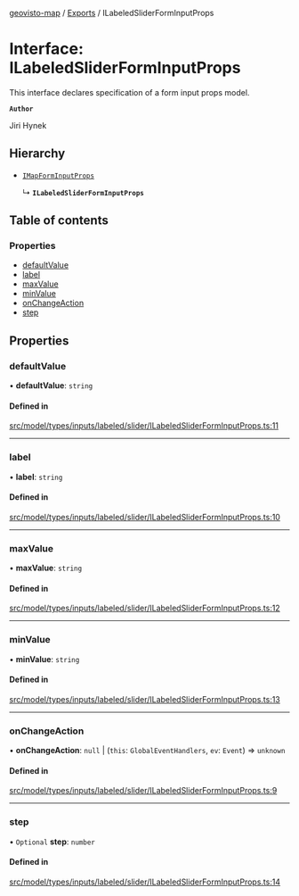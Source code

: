 [geovisto-map](../README.md) / [Exports](../modules.md) / ILabeledSliderFormInputProps

# Interface: ILabeledSliderFormInputProps

This interface declares specification of a form input props model.

**`Author`**

Jiri Hynek

## Hierarchy

- [`IMapFormInputProps`](IMapFormInputProps.md)

  ↳ **`ILabeledSliderFormInputProps`**

## Table of contents

### Properties

- [defaultValue](ILabeledSliderFormInputProps.md#defaultvalue)
- [label](ILabeledSliderFormInputProps.md#label)
- [maxValue](ILabeledSliderFormInputProps.md#maxvalue)
- [minValue](ILabeledSliderFormInputProps.md#minvalue)
- [onChangeAction](ILabeledSliderFormInputProps.md#onchangeaction)
- [step](ILabeledSliderFormInputProps.md#step)

## Properties

### defaultValue

• **defaultValue**: `string`

#### Defined in

[src/model/types/inputs/labeled/slider/ILabeledSliderFormInputProps.ts:11](https://github.com/geovisto/geovisto-map/blob/e22d774889dbc28cc1ec62933ecf6bab6690f172/src/model/types/inputs/labeled/slider/ILabeledSliderFormInputProps.ts#L11)

___

### label

• **label**: `string`

#### Defined in

[src/model/types/inputs/labeled/slider/ILabeledSliderFormInputProps.ts:10](https://github.com/geovisto/geovisto-map/blob/e22d774889dbc28cc1ec62933ecf6bab6690f172/src/model/types/inputs/labeled/slider/ILabeledSliderFormInputProps.ts#L10)

___

### maxValue

• **maxValue**: `string`

#### Defined in

[src/model/types/inputs/labeled/slider/ILabeledSliderFormInputProps.ts:12](https://github.com/geovisto/geovisto-map/blob/e22d774889dbc28cc1ec62933ecf6bab6690f172/src/model/types/inputs/labeled/slider/ILabeledSliderFormInputProps.ts#L12)

___

### minValue

• **minValue**: `string`

#### Defined in

[src/model/types/inputs/labeled/slider/ILabeledSliderFormInputProps.ts:13](https://github.com/geovisto/geovisto-map/blob/e22d774889dbc28cc1ec62933ecf6bab6690f172/src/model/types/inputs/labeled/slider/ILabeledSliderFormInputProps.ts#L13)

___

### onChangeAction

• **onChangeAction**: ``null`` \| (`this`: `GlobalEventHandlers`, `ev`: `Event`) => `unknown`

#### Defined in

[src/model/types/inputs/labeled/slider/ILabeledSliderFormInputProps.ts:9](https://github.com/geovisto/geovisto-map/blob/e22d774889dbc28cc1ec62933ecf6bab6690f172/src/model/types/inputs/labeled/slider/ILabeledSliderFormInputProps.ts#L9)

___

### step

• `Optional` **step**: `number`

#### Defined in

[src/model/types/inputs/labeled/slider/ILabeledSliderFormInputProps.ts:14](https://github.com/geovisto/geovisto-map/blob/e22d774889dbc28cc1ec62933ecf6bab6690f172/src/model/types/inputs/labeled/slider/ILabeledSliderFormInputProps.ts#L14)
